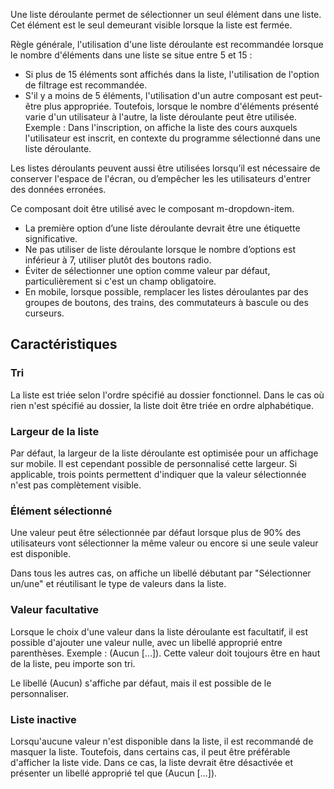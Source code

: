 Une liste déroulante permet de sélectionner un seul élément dans une liste. Cet élément est le seul demeurant visible lorsque la liste est fermée.

Règle générale, l'utilisation d'une liste déroulante est recommandée lorsque le nombre d'éléments dans une liste se situe entre 5 et 15 :
* Si plus de 15 éléments sont affichés dans la liste, l'utilisation de l'option de filtrage est recommandée.
* S'il y a moins de 5 éléments, l'utilisation d'un autre composant est peut-être plus appropriée. Toutefois, lorsque le nombre d'éléments présenté varie d'un utilisateur à l'autre, la liste déroulante peut être utilisée. Exemple : Dans l'inscription, on affiche la liste des cours auxquels l'utilisateur est inscrit, en contexte du programme sélectionné dans une liste déroulante.

Les listes déroulants peuvent aussi être utilisées lorsqu’il est nécessaire de conserver l'espace de l'écran, ou d’empêcher les les utilisateurs d'entrer des données erronées.

Ce composant doit être utilisé avec le composant <m-link url="../m-dropdown-item/portrait">m-dropdown-item</m-link>.

<modul-do>
    <ul class="m-u--bullet-list">
        <li>La première option d’une liste déroulante devrait être une étiquette significative.</li>
        <li>Ne pas utiliser de liste déroulante lorsque le nombre d’options est inférieur à 7, utiliser plutôt des boutons radio.</li>
        <li>Éviter de sélectionner une option comme valeur par défaut, particulièrement si c'est un champ obligatoire.</li>
        <li>En mobile, lorsque possible, remplacer les listes déroulantes par des groupes de boutons, des trains, des commutateurs à bascule ou des curseurs.</li>
    </ul>
</modul-do>
</hr>

## Caractéristiques
### Tri
La liste est triée selon l'ordre spécifié au dossier fonctionnel. Dans le cas où rien n'est spécifié au dossier, la liste doit être triée en ordre alphabétique.

### Largeur de la liste
Par défaut, la largeur de la liste déroulante est optimisée pour un affichage sur mobile. Il est cependant possible de personnalisé cette largeur. Si applicable, trois points permettent d'indiquer que la valeur sélectionnée n'est pas complètement visible.

### Élément sélectionné
Une valeur peut être sélectionnée par défaut lorsque plus de 90% des utilisateurs vont sélectionner la même valeur ou encore si une seule valeur est disponible.

Dans tous les autres cas, on affiche un libellé débutant par "Sélectionner un/une" et réutilisant le type de valeurs dans la liste.

### Valeur facultative
Lorsque le choix d'une valeur dans la liste déroulante est facultatif, il est possible d'ajouter une valeur nulle, avec un libellé approprié entre parenthèses. Exemple : (Aucun [...]). Cette valeur doit toujours être en haut de la liste, peu importe son tri.

Le libellé (Aucun) s'affiche par défaut, mais il est possible de le personnaliser.

### Liste inactive
Lorsqu'aucune valeur n'est disponible dans la liste, il est recommandé de masquer la liste. Toutefois, dans certains cas, il peut être préférable d'afficher la liste vide. Dans ce cas, la liste devrait être désactivée et présenter un libellé approprié tel que (Aucun [...]).